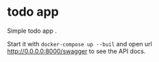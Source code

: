 # todo app
Simple todo app .

Start it with `docker-compose up --buil` and open url http://0.0.0.0:8000/swagger to see the API docs.
